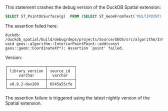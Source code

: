 This statement crashes the debug version of the DuckDB Spatial extension:
```sql
SELECT ST_PointOnSurface(g)  FROM (SELECT ST_GeomFromText('MULTIPOINT((0 0), EMPTY)') As g);
```
The assertion failed here:
```
duckdb: /duckdb_spatial/build/debug/deps/projects/Source/GEOS/src/algorithm/InteriorPointPoint.cpp:68: void geos::algorithm::InteriorPointPoint::add(const geos::geom::CoordinateXY*): Assertion `point' failed.
```

Version:
```
┌─────────────────┬────────────┐
│ library_version │ source_id  │
│     varchar     │  varchar   │
├─────────────────┼────────────┤
│ v0.9.2-dev209   │ 6545a55cfe │
└─────────────────┴────────────┘
```
The assertion failure is triggered using the latest nightly version of the Spatial extension.